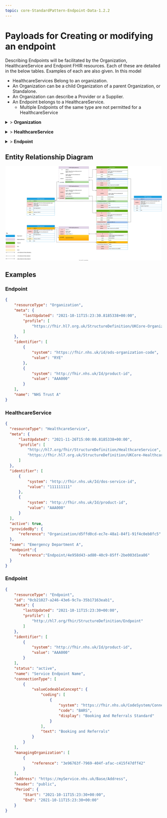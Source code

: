 ```yaml
---
topic: core-StandardPattern-Endpoint-Data-1.2.2
---
```


# Payloads for Creating or modifying an endpoint

Describing Endpoints will be facilitated by the Organization, HealthcareService and Endpoint FHIR resources. Each of these are detailed in the below tables. Examples of each are also given. In this model

*  HealthcareServices Belong to an organization.
*  An Organization can be a child Organization of a parent Organization, or Standalone.
*  An Organization can describe a Provider or a Supplier.
*  An Endpoint belongs to a HealthcareService.
	* Multiple Endpoints of the same type are not permitted for a HealthcareService



<details>
  <summary>> <b class="barslink">Organization</b></summary>
      <p>              
        <p>This resource will describe either the Organisation of the Provider or the Organisation of the Supplier managing an Endpoint</p>
        {{tree:https://fhir.hl7.org.uk/StructureDefinition/UKCore-Organization, hybrid}}
        </p>


| Data Item                                                      | Implementation Guidance                                                                                                                                                                                                                      | Necessity | Profile Cardinality | Example                                                              | Immutable |
|----------------------------------------------------------------|----------------------------------------------------------------------------------------------------------------------------------------------------------------------------------------------------------------------------------------------|-----------|---------------------|----------------------------------------------------------------------|-----------|
| Organization                                                   | https://fhir.hl7.org.uk/StructureDefinition/UKCore-Organization                                                                                                                                                                              |           |                     |                                                                      |           |
| Organization.id                                                | This MUST only be populated with an id generated by the Endpoint Catalogue in the synchronous HTTP response upon creation. Its necessity is applicable to all VERBS  bar POST                                                                | MUST      | 0.1                 | 236bb75d-90ef-461f-b71e-fde7f899802c                                 | Y         |
| Organization.meta                                              | https://www.hl7.org/fhir/resource.html#Meta                                                                                                                                                                                                  | MUST      |                     |                                                                      | Y         |
| Organization.meta.lastUpdated                                  | This MUST be supplied by the client with the time the resource is requested to be created or updated. If it is before the timestamp on the resource on an update, the request will be rejected. This is not the case for a DELETE operation. | MUST      |                     | 2021-11-26T15:00:00.8185338+00:00                                    | Y         |
| Organization.meta.profile                                      | This MUST be populated with the structure definition for the R4 Organization Resource                                                                                                                                                        | MUST      |                     | https://fhir.hl7.org.uk/StructureDefinition/UKCore-Organization      | Y         |
| Organization.identifier[1]                                     |                                                                                                                                                                                                                                              | MUST      |                     |                                                                      | Y         |
| Organization.identifier[0]                                     | This MUST Contain the identifier for Organization ODS code                                                                                                                                                                                   | MUST      |                     |                                                                      | Y         |
| Organization.identifier[0].system                              | This MUST be the ODS code system identifier https://fhir.nhs.uk/id/ods-organization-code                                                                                                                                                     | MUST      |                     | https://fhir.nhs.uk/id/ods-organization-code                         | Y         |
| Organization.identifier[0].value                               | The ODS code as a string.                                                                                                                                                                                                                    | MUST      |                     | AA01                                                                 | Y         |
| Organization.identifier[1]                                     | this MUST contain the identifier for  Product ID                                                                                                                                                                                             | MUST      |                     |                                                                      | Y         |
| Organization.identifier[1].system                              | this MUST be the Product ID system Identifier for  http://fhir.nhs.uk/Id/product-id                                                                                                                                                          | MUST      |                     | http://fhir.nhs.uk/Id/product-id                                     | Y         |
| Organization.identifier[1].value                               | The hexadecimal Product ID as a string.                                                                                                                                                                                                      | MUST      |                     | AAA000                                                               | Y         |
| Organization.name                                              | The name of the Organization                                                                                                                                                                                                                 | MUST      |                     | "NHS Trust A" OR "Supplier A"                                        | Y         |
| Organization.partOf                                            | If this Organization describes a child organisation, then the reference to the parent MUST be populated                                                                                                                                      | SHOULD    |                     |                                                                      | N         |
| Organization.partOf.reference                                  | the reference to the parent organization.                                                                                                                                                                                                    | SHOULD    |                     | Organization/d5ffd0cd-ec7e-48a1-84f1-91f4c0eb8fc5                    | N         |
| Organization.type                                              | Follow UK Core guidance for populating this element.                                                                                                                                                                                         | COULD     |                     |                                                                      | N         |
| Organization.type.ValueCodeableConcept                         | Follow UK Core guidance for populating this element.                                                                                                                                                                                         | COULD     |                     |                                                                      | N         |
| Organization.alias                                             | Follow UK Core guidance for populating this element.                                                                                                                                                                                         | COULD     |                     |                                                                      | N         |
| Organization.telecom                                           | Follow UK Core guidance for populating this element.                                                                                                                                                                                         | COULD     |                     |                                                                      | N         |
| Organization.address                                           | Follow UK Core guidance for populating this element.                                                                                                                                                                                         | COULD     |                     |                                                                      | N         |
| Organization.contact                                           | Follow UK Core guidance for populating this element.                                                                                                                                                                                         | COULD     |                     |                                                                      | N         |
| Organization.endpoint                                          | Not currently used in this implementation.                                                                                                                                                                                                   | COULD     |                     |                                                                      | N         |



</details>
<p>
<details>
  <summary>> <b class="barslink">HealthcareService</b></summary>
      <p>              
        <p>This Resource describes the healthcare service that the endpoint is serving.</p>
        {{tree:https://fhir.hl7.org.uk/StructureDefinition/UKCore-HealthcareService , hybrid}}
        </p>


| Data Item                                                      | Implementation Guidance                                                                                                                                                                                                                      | Necessity | Profile Cardinality | Example                                                              | Immutable |
|----------------------------------------------------------------|----------------------------------------------------------------------------------------------------------------------------------------------------------------------------------------------------------------------------------------------|-----------|---------------------|----------------------------------------------------------------------|-----------|
| HealthcareService                                              | https://fhir.hl7.org.uk/StructureDefinition/UKCore-HealthcareService                                                                                                                                                                         |           |                     |                                                                      |           |
| HealthcareService.id                                           | This MUST only be populated with an id generated by the Endpoint Catalogue in the synchronous HTTP response upon creation. Its necessity is applicable to all VERBS  bar POST                                                                | MUST      | 0.1                 | 236bb75d-90ef-461f-b71e-fde7f899802c                                 | Y         |
| HealthcareService.meta                                         | https://www.hl7.org/fhir/resource.html#Meta                                                                                                                                                                                                  | MUST      |                     |                                                                      | Y         |
| HealthcareService.meta.profile                                 | This MUST be populated with the structure definition for the R4 HealthcareService Resource                                                                                                                                                   | MUST      |                     | https://fhir.hl7.org.uk/StructureDefinition/UKCore-HealthcareService | Y         |
| HealthcareService.meta.lastUpdated                             | This MUST be supplied by the client with the time the resource is requested to be created or updated. If it is before the timestamp on the resource on an update, the request will be rejected. This is not the case for a DELETE operation. | MUST      |                     | 2021-11-26T15:00:00.8185338+00:00                                    | Y         |
| HealthcareService.identifier[1]                                |                                                                                                                                                                                                                                              | MUST      |                     |                                                                      | Y         |
| HealthcareService.identifier[0]                                | This MUST Contain the identifier for HealthcareService service ID                                                                                                                                                                            | MUST      |                     |                                                                      | Y         |
| HealthcareService.identifier[0].system                         | This MUST be the system used for the Service ID, in this example, DoS ID                                                                                                                                                                     | MUST      |                     | http://fhir.nhs.uk/Id/dos-service-id                                 | Y         |
| HealthcareService.identifier[0].value                          | The Service ID code as a string.                                                                                                                                                                                                             | MUST      |                     | 1122334455                                                           | Y         |
| HealthcareService.identifier[1]                                | this MUST contain the identifier for  Product ID                                                                                                                                                                                             | MUST      |                     | http://fhir.nhs.uk/Id/product-id                                     | Y         |
| HealthcareService.identifier[1].system                         | this MUST be the Product ID system Identifier for  http://fhir.nhs.uk/Id/product-id                                                                                                                                                          | MUST      |                     | AAA000                                                               | Y         |
| HealthcareService.identifier[1].value                          | The hexadecimal Product ID as a string.                                                                                                                                                                                                      | MUST      |                     |                                                                      | Y         |
| HealthcareService.active                                       | Whether this Service is Active and ready to accept requests.                                                                                                                                                                                 | MUST      |                     | TRUE                                                                 | Y         |
| HealthcareService.providedBy                                   | The provider Organization this HealthcareService is provided by.                                                                                                                                                                             | MUST      |                     |                                                                      | Y         |
| HealthcareService.providedBy.reference                         | A reference to the id of the Organization, this MUST exist.                                                                                                                                                                                  | MUST      |                     | Organization/d5ffd0cd-ec7e-48a1-84f1-91f4c0eb8fc5                    | Y         |
| HealthcareService.name                                         | The name of the HealthcareService                                                                                                                                                                                                            | MUST      |                     | Emergency Department A                                               | Y         |
| HealthcareService.endpoint                                     | A reference to the Endpoint associated to this HealthcareService. This MUST be a reference to the BaRS endpoint.                                                                                                                             | MUST      |                     |                                                                      | N         |
| HealthcareService.endpoint.reference                           | This MUST be a reference to the BaRS endpoint.                                                                                                                                                                                               | MUST      |                     | Endpoint/d5ffd0cd-ec7e-48a1-84f1-91f4c0eb8fc5                        | N         |
| HealthcareService.category                                     | Follow UK Core guidance for populating this element.                                                                                                                                                                                         | COULD     |                     |                                                                      | N         |
| HealthcareService.type                                         | Follow UK Core guidance for populating this element.                                                                                                                                                                                         | COULD     |                     |                                                                      | N         |
| HealthcareService.specialty                                    | Follow UK Core guidance for populating this element.                                                                                                                                                                                         | COULD     |                     |                                                                      | N         |
| HealthcareService.location                                     | Follow UK Core guidance for populating this element.                                                                                                                                                                                         | COULD     |                     |                                                                      | N         |
| HealthcareService.name                                         | Follow UK Core guidance for populating this element.                                                                                                                                                                                         | COULD     |                     |                                                                      | N         |
| HealthcareService.comment                                      | Follow UK Core guidance for populating this element.                                                                                                                                                                                         | COULD     |                     |                                                                      | N         |
| HealthcareService.extraDetails                                 | Follow UK Core guidance for populating this element.                                                                                                                                                                                         | COULD     |                     |                                                                      | N         |
| HealthcareService.photo                                        | Follow UK Core guidance for populating this element.                                                                                                                                                                                         | COULD     |                     |                                                                      | N         |
| HealthcareService.telecom                                      | Follow UK Core guidance for populating this element.                                                                                                                                                                                         | COULD     |                     |                                                                      | N         |
| HealthcareService.coverageArea                                 | Follow UK Core guidance for populating this element.                                                                                                                                                                                         | COULD     |                     |                                                                      | N         |
| HealthcareService.eligibility                                  | Follow UK Core guidance for populating this element.                                                                                                                                                                                         | COULD     |                     |                                                                      | N         |
| HealthcareService.serviceProvisionCode                         | Follow UK Core guidance for populating this element.                                                                                                                                                                                         | COULD     |                     |                                                                      | N         |
| HealthcareService.program                                      | Follow UK Core guidance for populating this element.                                                                                                                                                                                         | COULD     |                     |                                                                      | N         |
| HealthcareService.characteristic                               | Follow UK Core guidance for populating this element.                                                                                                                                                                                         | COULD     |                     |                                                                      | N         |
| HealthcareService.communication                                | Follow UK Core guidance for populating this element.                                                                                                                                                                                         | COULD     |                     |                                                                      | N         |
| HealthcareService.referralMethod                               | Follow UK Core guidance for populating this element.                                                                                                                                                                                         | COULD     |                     |                                                                      | N         |
| HealthcareService.appoiuntmentRequired                         | Follow UK Core guidance for populating this element.                                                                                                                                                                                         | COULD     |                     |                                                                      | N         |
| HealthcareService.availableTime                                | Follow UK Core guidance for populating this element.                                                                                                                                                                                         | COULD     |                     |                                                                      | N         |
| HealthcareService.notAvailable                                 | Follow UK Core guidance for populating this element.                                                                                                                                                                                         | COULD     |                     |                                                                      | N         |
| HealthcareService.availabilityExceptions                       | Follow UK Core guidance for populating this element.                                                                                                                                                                                         | COULD     |                     |                                                                      | N         |


</details>
<p>
<details>
  <summary>> <b class="barslink">Endpoint</b></summary>
      <p>              
        <p>This resource describes the endpoint itself including data around how to interact with it </p>
        {{tree:http://hl7.org/fhir/structuredefinition/endpoint, hybrid}}
        </p>



| Data Item                                                      | Implementation Guidance                                                                                                                                                                                                                      | Necessity | Profile Cardinality | Example                                                              | Immutable |
|----------------------------------------------------------------|----------------------------------------------------------------------------------------------------------------------------------------------------------------------------------------------------------------------------------------------|-----------|---------------------|----------------------------------------------------------------------|-----------|
| Endpoint                                                       | http://hl7.org/fhir/structuredefinition/endpoint                                                                                                                                                                                             |           |                     |                                                                      |           |
| Endpoint.id                                                    | This MUST only be populated with an id generated by the Endpoint Catalogue in the synchronous HTTP response upon creation. Its necessity is applicable to all VERBS  bar POST                                                                | MUST      | 0.1                 | 236bb75d-90ef-461f-b71e-fde7f899802c                                 | Y         |
| Endpoint.meta                                                  | https://www.hl7.org/fhir/resource.html#Meta                                                                                                                                                                                                  | MUST      |                     |                                                                      | Y         |
| Endpoint.meta.profile                                          | This MUST be populated with the structure definition for the R4 Endpoint Resource                                                                                                                                                            | MUST      |                     | https://fhir.hl7.org.uk/StructureDefinition/UKCore-Endpoint          | Y         |
| Endpoint.lastUpdated                                           | This MUST be supplied by the client with the time the resource is requested to be created or updated. If it is before the timestamp on the resource on an update, the request will be rejected. This is not the case for a DELETE operation. | MUST      |                     | 2021-11-26T15:00:00.8185338+00:00                                    | Y         |
| Endpoint.identifier[0]                                         | this MUST contain the identifier for  Product ID                                                                                                                                                                                             | MUST      |                     |                                                                      | Y         |
| Endpoint.identifier[0].system                                  | this MUST be the Product ID system Identifier for  http://fhir.nhs.uk/Id/product-id                                                                                                                                                          | MUST      |                     | http://fhir.nhs.uk/Id/product-id                                     | Y         |
| Endpoint.identifier[0].value                                   | The hexadecimal Product ID as a string.                                                                                                                                                                                                      | MUST      |                     | AAA000                                                               | Y         |
| Endpoint.status                                                | Whether this Service is Active and ready to accept requests. This MUST be inline with  the HealthcareService.active value                                                                                                                    | MUST      |                     | active                                                               | Y         |
| Endpoint.managingOrganization                                  | The Provider or Supplier Organization that manages this Endpoint. This DOES NOT need to match HealthcareService.providedBy.                                                                                                                  | MUST      |                     |                                                                      | Y         |
| Endpoint.managingOrganization.reference                        | A reference to the id of the Organization, this MUST exist.                                                                                                                                                                                  | MUST      |                     | Organization/51ab1d8b-72c3-4ca0-877c-b5f73faf36b5                    | Y         |
| Endpoint.connectionType                                        |                                                                                                                                                                                                                                              | MUST      |                     |                                                                      | Y         |
| Endpoint.connectionType.valueCodeableConcept                   |                                                                                                                                                                                                                                              |           |                     |                                                                      | Y         |
| Endpoint.connectionType.valueCodeableConcept.coding[0]         | This MUST define the type of connection this endpoint supports. In this Instance describing a BaRS endpoint.                                                                                                                                 | MUST      |                     |                                                                      | Y         |
| Endpoint.connectionType.valueCodeableConcept.coding[0].system  | MUST be  https://fhir.nhs.uk/CodeSystem/ConnectionTypes                                                                                                                                                                                      | MUST      |                     | https://fhir.nhs.uk/CodeSystem/ConnectionTypes                       | Y         |
| Endpoint.connectionType.valueCodeableConcept.coding[0].code    | MUST be "BARS"                                                                                                                                                                                                                               | MUST      |                     | BARS                                                                 | Y         |
| Endpoint.connectionType.valueCodeableConcept.coding[0].display | MUST be  "Booking And Referrals Standard"                                                                                                                                                                                                    | MUST      |                     | Booking And Referrals Standard                                       | Y         |
| Endpoint.connectionType.valueCodeableConcept.text              | MUST be "Booking and Referrals"                                                                                                                                                                                                              | MUST      |                     | Booking and Referrals                                                | Y         |
| Endpoint.address                                               | This MUST be the receiving systems base URL for BARS.                                                                                                                                                                                        | MUST      |                     | https://MyBaseServerAddress.nhs.uk/FHIR/R4                           | Y         |
| Endpoint.name                                                  | The name of this Endpoint, defined by the service                                                                                                                                                                                            | MUST      |                     | Emergency Department B - BaRS Endpoint                               | Y         |
| Endpoint.header                                                | Defines whether this endpoint is public or private.                                                                                                                                                                                          | COULD     |                     | public                                                               | N         |
| Endpoint.Period                                                | Interval the endpoint is expected to be operational                                                                                                                                                                                          | MUST      |                     |                                                                      | Y         |
| Endpoint.Period.Start                                          | Date from which the endpoint is active.                                                                                                                                                                                                      | MUST      |                     | 2024-11-26T15:00:00.8185338+00:00                                    | Y         |
| Endpoint.Period.End                                            | Date from the endpoint is inactive.                                                                                                                                                                                                          | COULD     |                     | 2028-11-26T15:00:00.8185338+00:00                                    | N         |
| Endpoint.contact                                               | Follow UK Core guidance for populating this element.                                                                                                                                                                                         | COULD     |                     |                                                                      | N         |
| Endpoint.payloadType                                           | Follow UK Core guidance for populating this element.                                                                                                                                                                                         | COULD     |                     |                                                                      | N         |
| Endpoint.payloadMimeType                                       | Follow UK Core guidance for populating this element.                                                                                                                                                                                         | COULD     |                     |                                                                      | N         |



</details>
<p>

## Entity Relationship Diagram

<a href="https://raw.githubusercontent.com/NHSDigital/NHSDigital-FHIR-BookingAndReferrals/main/BaRS-Images/EntityMaps/EntityMapEndpointCatalogue-1.0.0.svg" target="_blank"><img src="https://raw.githubusercontent.com/NHSDigital/NHSDigital-FHIR-BookingAndReferrals/main/BaRS-Images/EntityMaps/EntityMapEndpointCatalogue-1.0.0.svg" width="1200"></img></a>

## Examples

### Endpoint 
```json
{
	"resourceType": "Organization",
	"meta": {
		"lastUpdated": "2021-10-11T15:23:30.8185338+00:00",
		"profile": [
			"https://fhir.hl7.org.uk/StructureDefinition/UKCore-Organization"
		]
	},
	"identifier": [
		{
			"system": "https://fhir.nhs.uk/id/ods-organization-code",
			"value": "RYE"
		},
		{
			"system": "http://fhir.nhs.uk/Id/product-id",
			"value": "AAA000"
		}
	],
	"name": "NHS Trust A"
}
```

### HealthcareService 
```json
{
  "resourceType": "HealthcareService",
  "meta": {
      "lastUpdated": "2021-11-26T15:00:00.8185338+00:00",
      "profile": [
          "http://hl7.org/fhir/StructureDefinition/HealthcareService",
          "https://fhir.hl7.org.uk/StructureDefinition/UKCore-HealthcareService"
      ]
  },
  "identifier": [
      {
          "system": "http://fhir.nhs.uk/Id/dos-service-id",
          "value": "111111111"
      },
      {
          "system": "http://fhir.nhs.uk/Id/product-id",
          "value": "AAA000"
      }
  ],
  "active": true,
  "providedBy": {
      "reference": "Organization/d5ffd0cd-ec7e-48a1-84f1-91f4c0eb8fc5"
  },
  "name": "Emergency Department A",
  "endpoint":{
      "reference":"Endpoint/4e958d43-ad80-40c9-85ff-2be003d1ea86"
  }
}
```

### Endpoint 
```json
{
	"resourceType": "Endpoint",
	"id": "0cb21027-a246-43e6-9c7a-35b17163eab1",
	"meta": {
		"lastUpdated": "2021-10-11T15:23:30+00:00",
		"profile": [
			"http://hl7.org/fhir/StructureDefinition/Endpoint"
		]
	},
	"identifier": [
		{
			"system": "http://fhir.nhs.uk/Id/product-id",
			"value": "AAA000"
		}
	],
	"status": "active",
	"name": "Service Endpoint Name",
	"connectionType": [
		{
			"valueCodeableConcept": {
				"coding": [
					{
						"system": "https://fhir.nhs.uk/CodeSystem/ConnectionTypes",
						"code": "BARS",
						"display": "Booking And Referrals Standard"
					}
				],
				"text": "Booking and Referrals"
			}
		}
	],
	"managingOrganization": [
		{
			"reference": "3e96763f-7969-404f-afac-c415f47dff42"
		}
	],
	"address": "https://myService.nhs.uk/Base/Address",
	"header": "public",
	"Period": {
		"Start": "2021-10-11T15:23:30+00:00",
		"End": "2021-10-11T15:23:30+00:00"
	}
}
```